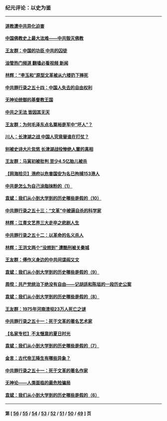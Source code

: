 ### 纪元评论：以史为鉴
---
#### [道教遭中共异化迫害](../../pages/nsc1028/n13281463.md?10140330) 
#### [中国佛教史上最大法难——中共毁灭佛教](../../pages/nsc1028/n13281397.md?10140330) 
#### [王友群：中国的功臣 中共的囚徒](../../pages/nsc1028/n13291790.md?10140330) 
#### [油管热门频道 翻墙必看视频 新闻](ok?10140330)
#### [林辉：“李玉和”原型文革被从六楼扔下摔死](../../pages/nsc1028/n13291564.md?10140330) 
#### [中共罪行录之五十四：中国人失去的自由权利](../../pages/nsc1028/n13290123.md?10140330) 
#### [无神论统御的基督教王国](../../pages/nsc1028/n13281280.md?10140330) 
#### [中共之无法 皆因其无天](../../pages/nsc1028/n13281088.md?10140330) 
#### [王友群：为何毛泽东点名粟裕是军中“坏人”？](../../pages/nsc1028/n13279118.md?10140330) 
#### [川人：长津湖之战 中国人究竟替谁在打仗？](../../pages/nsc1028/n13279096.md?10140330) 
#### [别被史诗大片忽悠 长津湖战役惨绝人寰的真相](../../pages/nsc1028/n13279023.md?10140330) 
#### [王友群：马寅初被批判 至少4.5亿胎儿被杀](../../pages/nsc1028/n13260313.md?10140330) 
#### [【网海拾贝】港府以危害国安为名已拘捕153港人](../../pages/nsc1028/n13257369.md?10140330) 
#### [中共是怎么为自己涂脂抹粉的（1）](../../pages/nsc1028/n13257311.md?10140330) 
#### [袁斌：我们从小到大学到的历史哪些是假的（10）](../../pages/nsc1028/n13252177.md?10140330) 
#### [中共罪行录之五十三：“文革”中被逼自杀的科学家](../../pages/nsc1028/n13249512.md?10140330) 
#### [林辉：江青文艺界三大走卒之悲剧人生](../../pages/nsc1028/n13248164.md?10140330) 
#### [中共罪行录之五十二：以革命的名义杀人](../../pages/nsc1028/n13247326.md?10140330) 
#### [林辉：王洪文两个“没想到” 遭酷刑被关秦城](../../pages/nsc1028/n13244136.md?10140330) 
#### [王友群：傅作义身边的中共间谍阎又文](../../pages/nsc1028/n13244038.md?10140330) 
#### [袁斌：我们从小到大学到的历史哪些是假的（9）](../../pages/nsc1028/n13243175.md?10140330) 
#### [周傥：共产党统治下绝没有自由——记胡适和陈垣的一段历史公案](../../pages/nsc1028/n13238349.md?10140330) 
#### [袁斌：我们从小到大学到的历史哪些是假的（8）](../../pages/nsc1028/n13238181.md?10140330) 
#### [王友群：1975年河南溃坝23万人死亡之谜](../../pages/nsc1028/n13231576.md?10140330) 
#### [中共罪行录之五十一：死于文革的著名艺术家](../../pages/nsc1028/n13229461.md?10140330) 
#### [【名家专栏】不太惬意的夏日时光](../../pages/nsc1028/n13226398.md?10140330) 
#### [袁斌：我们从小到大学到的历史哪些是假的（7）](../../pages/nsc1028/n13227610.md?10140330) 
#### [金言：古代帝王降生有哪些异象？](../../pages/nsc1028/n13226435.md?10140330) 
#### [中共罪行录之五十一：死于文革的著名作家](../../pages/nsc1028/n13225932.md?10140330) 
#### [无神论——人类面临的最危险骗局](../../pages/nsc1028/n13196137.md?10140330) 
#### [袁斌：我们从小到大学到的历史哪些是假的（6）](../../pages/nsc1028/n13221126.md?10140330) 

---
#### 第 [ [56](./56.md?10140330) / [55](./55.md?10140330) / [54](./54.md?10140330) / [53](./53.md?10140330) / [52](./52.md?10140330) / [51](./51.md?10140330) / [50](./50.md?10140330) / [49](./49.md?10140330) ] 页
